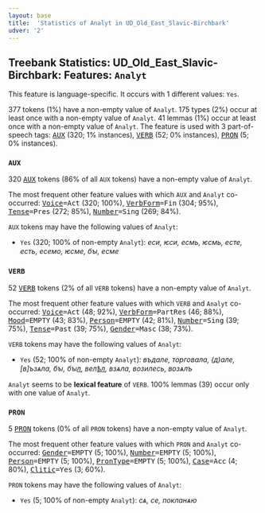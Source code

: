 ```yaml
---
layout: base
title:  'Statistics of Analyt in UD_Old_East_Slavic-Birchbark'
udver: '2'
---
```


## Treebank Statistics: UD_Old_East_Slavic-Birchbark: Features: `Analyt`

This feature is language-specific.
It occurs with 1 different values: `Yes`.

377 tokens (1%) have a non-empty value of `Analyt`.
175 types (2%) occur at least once with a non-empty value of `Analyt`.
41 lemmas (1%) occur at least once with a non-empty value of `Analyt`.
The feature is used with 3 part-of-speech tags: <tt><a href="orv_birchbark-pos-AUX.html">AUX</a></tt> (320; 1% instances), <tt><a href="orv_birchbark-pos-VERB.html">VERB</a></tt> (52; 0% instances), <tt><a href="orv_birchbark-pos-PRON.html">PRON</a></tt> (5; 0% instances).

### `AUX`

320 <tt><a href="orv_birchbark-pos-AUX.html">AUX</a></tt> tokens (86% of all `AUX` tokens) have a non-empty value of `Analyt`.

The most frequent other feature values with which `AUX` and `Analyt` co-occurred: <tt><a href="orv_birchbark-feat-Voice.html">Voice</a></tt><tt>=Act</tt> (320; 100%), <tt><a href="orv_birchbark-feat-VerbForm.html">VerbForm</a></tt><tt>=Fin</tt> (304; 95%), <tt><a href="orv_birchbark-feat-Tense.html">Tense</a></tt><tt>=Pres</tt> (272; 85%), <tt><a href="orv_birchbark-feat-Number.html">Number</a></tt><tt>=Sing</tt> (269; 84%).

`AUX` tokens may have the following values of `Analyt`:

* `Yes` (320; 100% of non-empty `Analyt`): <em>еси, ѥси, есмь, ѥсмь, есте, есть, есемо, ѥсме, бꙑ, есме</em>

### `VERB`

52 <tt><a href="orv_birchbark-pos-VERB.html">VERB</a></tt> tokens (2% of all `VERB` tokens) have a non-empty value of `Analyt`.

The most frequent other feature values with which `VERB` and `Analyt` co-occurred: <tt><a href="orv_birchbark-feat-Voice.html">Voice</a></tt><tt>=Act</tt> (48; 92%), <tt><a href="orv_birchbark-feat-VerbForm.html">VerbForm</a></tt><tt>=PartRes</tt> (46; 88%), <tt><a href="orv_birchbark-feat-Mood.html">Mood</a></tt><tt>=EMPTY</tt> (43; 83%), <tt><a href="orv_birchbark-feat-Person.html">Person</a></tt><tt>=EMPTY</tt> (42; 81%), <tt><a href="orv_birchbark-feat-Number.html">Number</a></tt><tt>=Sing</tt> (39; 75%), <tt><a href="orv_birchbark-feat-Tense.html">Tense</a></tt><tt>=Past</tt> (39; 75%), <tt><a href="orv_birchbark-feat-Gender.html">Gender</a></tt><tt>=Masc</tt> (38; 73%).

`VERB` tokens may have the following values of `Analyt`:

* `Yes` (52; 100% of non-empty `Analyt`): <em>въдале, торговала, (д)але, [в]ъзѧла, бꙑ, бꙑ[л](ъ), вел[ѣл](ъ), взѧла, возилесь, возѧлъ</em>

`Analyt` seems to be **lexical feature** of `VERB`. 100% lemmas (39) occur only with one value of `Analyt`.

### `PRON`

5 <tt><a href="orv_birchbark-pos-PRON.html">PRON</a></tt> tokens (0% of all `PRON` tokens) have a non-empty value of `Analyt`.

The most frequent other feature values with which `PRON` and `Analyt` co-occurred: <tt><a href="orv_birchbark-feat-Gender.html">Gender</a></tt><tt>=EMPTY</tt> (5; 100%), <tt><a href="orv_birchbark-feat-Number.html">Number</a></tt><tt>=EMPTY</tt> (5; 100%), <tt><a href="orv_birchbark-feat-Person.html">Person</a></tt><tt>=EMPTY</tt> (5; 100%), <tt><a href="orv_birchbark-feat-PronType.html">PronType</a></tt><tt>=EMPTY</tt> (5; 100%), <tt><a href="orv_birchbark-feat-Case.html">Case</a></tt><tt>=Acc</tt> (4; 80%), <tt><a href="orv_birchbark-feat-Clitic.html">Clitic</a></tt><tt>=Yes</tt> (3; 60%).

`PRON` tokens may have the following values of `Analyt`:

* `Yes` (5; 100% of non-empty `Analyt`): <em>сѧ, се, покланѧю</em>

